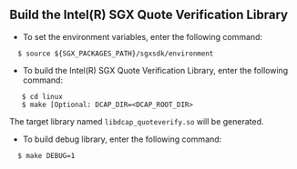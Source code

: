 ## Build the Intel(R) SGX Quote Verification Library
- To set the environment variables, enter the following command:
```
  $ source ${SGX_PACKAGES_PATH}/sgxsdk/environment
```
- To build the Intel(R) SGX Quote Verification Library, enter the following command:
```
   $ cd linux
   $ make [Optional: DCAP_DIR=<DCAP_ROOT_DIR>
```
The target library named ``libdcap_quoteverify.so`` will be generated.

- To build debug library, enter the following command:
```
  $ make DEBUG=1
```

